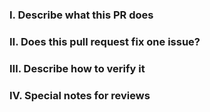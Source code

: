 <!-- 
Please make sure you have read and understood the contributing guidelines;
https://github.com/openkruise/kruise/blob/master/CONTRIBUTING.md -->

### Ⅰ. Describe what this PR does


### Ⅱ. Does this pull request fix one issue?
<!--If so, add "fixes #xxxx" below in the next line, for example, fixes #15. Otherwise, add "NONE" -->

### Ⅲ. Describe how to verify it


### Ⅳ. Special notes for reviews

